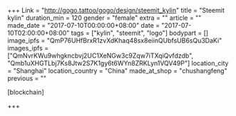 +++
Link = "http://gogo.tattoo/gogo/design/steemit_kylin"
title = "Steemit kylin"
duration_min = 120
gender = "female"
extra = ""
article = ""
made_date = "2017-07-10T00:00:00+08:00"
date = "2017-07-10T02:00:00+08:00"
tags = ["kylin", "steemit", "logo"]
bodypart = []
image_ipfs = "QmP76UHfBrxR1zvXdKhaq48sx8eiinQUbfsUB6sQu3DaKi"
images_ipfs = ["QmNvrKWu9whgkncbvj2UC1XeNGw3c9Zqw7iTXqiQvfdzdb", "Qmb1uXHGTLbj7Ks8Jtw2S7K1gy6t6WYn8ZRKLyn1VQV49P"]
location_city = "Shanghai"
location_country = "China"
made_at_shop = "chushangfeng"
previous = ""

[blockchain]

+++

